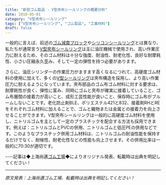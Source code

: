 ```yaml
---
title: "新型ゴム製品 - V型夾布シールリングの概要分析"
date: 2010-05-01
category: "V型夾布シールリング"
tags: ["V型夾布シールリング", "ゴム製品", "工業材料"]
draft: false
---
```


一般的に言えば、前述の[ゴム減震ブロック](http://www.smpolymer.com/)や[シリコンシールリング](http://www.smpolymer.com/)とは異なり、私たちが通常言う[V型夾布シールリング](http://www.smpolymer.com/vxingjiabumifengquan/)は主に油圧機械で使用され、高い作業圧力に耐えるため、そのゴム材料は十分な強度、耐油性、耐老化性、良好な耐摩耗性、小さい圧縮永久歪み、そして一定の弾性を持つ必要があります。

さらに、油圧シリンダーの作業圧力がますます高くなるにつれて、高硬度ゴム材料の使用に加えて、多くの[V型シールリング](http://www.smpolymer.com/)は夾布構造を採用し、より高い作業圧力に耐えるようになっています。夾布部品のゴム布ゴム材料に対する要求は、耐摩耗性が良く、弾性に富み、同時にゴムと夾布が確実に接着していること、ゴム布層間の接着力が高いこと、成形工芸性能が良いこと、保存時にゴム布がブルームしないことです。老化防止剤BLE、ポリエステル421と832、接着剤RHとREをそれぞれゴム材料に加えることで、ゴムと織物または金属との接着力を向上させることができます。V型夾布シールリングは一般的に高硬度ゴム材料を使用し、ニトリルゴムを主として一定のプラスチックを配合する方法も採用できます。例えば：ニトリルゴムとPVCの併用、ニトリルゴムと低圧PEの併用などです。このようなプラスチック併用ゴム材料は、ニトリルゴムの耐油性能を保持するだけでなく、耐候性、耐老化性などの性能も向上させます。その併用比率は一般的に70:30が適切です。

----記事は◆上海尚邁[ゴム工場](http://www.smpolymer.com/)◆によりオリジナル発表、転載時は出典を明記してください！

---

*原文発表：上海尚邁ゴム工場、転載時は出典を明記してください！*